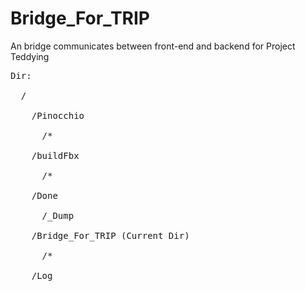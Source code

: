 # Bridge_For_TRIP
An bridge communicates between front-end and backend for Project Teddying

<pre>
Dir:<br />
  /<br />
    /Pinocchio<br />
      /*<br />
    /buildFbx<br />
      /*<br />
    /Done<br />
      /_Dump<br />
    /Bridge_For_TRIP (Current Dir)<br />
      /*<br />
    /Log
</pre>
